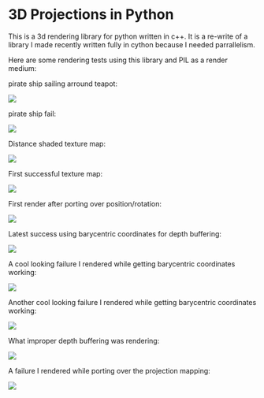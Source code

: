 # 3D Projections in Python

This is a 3d rendering library for python written in c++.  It is a re-write of a library I made recently written fully in cython because I needed parrallelism.

Here are some rendering tests using this library and PIL as a render medium:

pirate ship sailing arround teapot:

![](https://github.com/FrewtyPebbles/python-c---rasterizer-library/blob/main/tests/boat_and_teapot.gif)

pirate ship fail:

![](https://github.com/FrewtyPebbles/python-c---rasterizer-library/blob/main/tests/broken_pirate_ship.gif)

Distance shaded texture map:

![](https://github.com/FrewtyPebbles/python-c---rasterizer-library/blob/main/tests/distance_shaded_texture_mapped.gif)

First successful texture map:

![](https://github.com/FrewtyPebbles/python-c---rasterizer-library/blob/main/tests/texture_mapping_success.gif)

First render after porting over position/rotation:

![](https://github.com/FrewtyPebbles/python-c---rasterizer-library/blob/main/tests/rotating%20teapot.gif)

Latest success using barycentric coordinates for depth buffering:

![](https://github.com/FrewtyPebbles/python-c---rasterizer-library/blob/main/tests/barycentric_coordinate_success.png)

A cool looking failure I rendered while getting barycentric coordinates working:

![](https://github.com/FrewtyPebbles/python-c---rasterizer-library/blob/main/tests/barycentric_coordinate_fail.png)

Another cool looking failure I rendered while getting barycentric coordinates working:

![](https://github.com/FrewtyPebbles/python-c---rasterizer-library/blob/main/tests/depth_failure.png)

What improper depth buffering was rendering:

![](https://github.com/FrewtyPebbles/python-c---rasterizer-library/blob/main/tests/first_successful_render.png)

A failure I rendered while porting over the projection mapping:

![](https://github.com/FrewtyPebbles/python-c---rasterizer-library/blob/main/tests/failure_mesh_render_parrallel.png)
